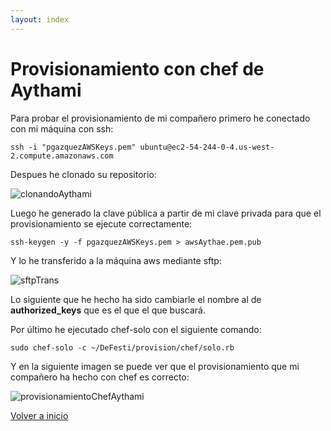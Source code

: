 ```yaml
---
layout: index
---
```


# Provisionamiento con chef de Aythami

Para probar el provisionamiento de mi compañero primero he conectado con mi máquina con ssh:

```
ssh -i "pgazquezAWSKeys.pem" ubuntu@ec2-54-244-0-4.us-west-2.compute.amazonaws.com
```

Despues he clonado su repositorio:

![clonandoAythami](http://i1042.photobucket.com/albums/b422/Pedro_Gazquez_Navarrete/clonandoAytha_zpsfelcrsjx.png)


Luego he generado la clave pública a partir de mi clave privada para que el provisionamiento se ejecute correctamente:
```
ssh-keygen -y -f pgazquezAWSKeys.pem > awsAythae.pem.pub
```

Y lo he transferido a la máquina aws mediante sftp:

![sftpTrans](http://i1042.photobucket.com/albums/b422/Pedro_Gazquez_Navarrete/sftpAyth_zpsikly5jhe.png)

Lo siguiente que he hecho ha sido cambiarle el nombre al de **authorized_keys** que es el que el que buscará.

Por último he ejecutado chef-solo con el siguiente comando:

```
sudo chef-solo -c ~/DeFesti/provision/chef/solo.rb
```

Y en la siguiente imagen se puede ver que el provisionamiento que mi compañero ha hecho con chef es correcto:

![provisionamientoChefAythami](http://i1042.photobucket.com/albums/b422/Pedro_Gazquez_Navarrete/chefCorrectoAyth_zpsxadsphbe.png)

[Volver a inicio](index)

